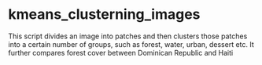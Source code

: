 # kmeans_clusterning_images

This script divides an image into patches and then clusters those patches into a certain number of groups, such as forest, water, urban, dessert etc. It further compares forest cover between Dominican Republic and Haiti
